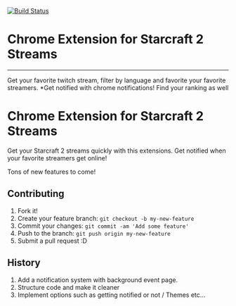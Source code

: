 [![Build Status](https://travis-ci.org/Kunamatata/Starcraft2ChromeExtension.svg?branch=master)](https://travis-ci.org/Kunamatata/Starcraft2ChromeExtension)

# Chrome Extension for Starcraft 2 Streams
---
Get your favorite twitch stream, filter by language and favorite your favorite streamers. *Get notified with chrome notifications! Find your ranking as well

# Chrome Extension for Starcraft 2 Streams

Get your Starcraft 2 streams quickly with this extensions. Get notified when your favorite streamers get online!

Tons of new features to come!

## Contributing
1. Fork it!
2. Create your feature branch: `git checkout -b my-new-feature`
3. Commit your changes: `git commit -am 'Add some feature'`
4. Push to the branch: `git push origin my-new-feature`
5. Submit a pull request :D

## History
1. Add a notification system with background event page.
2. Structure code and make it cleaner
3. Implement options such as getting notified or not / Themes etc...
